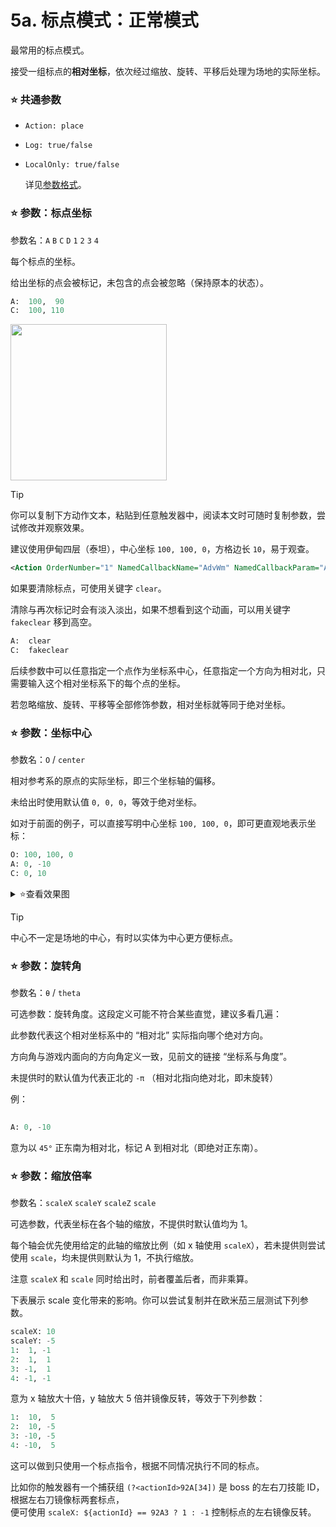 # 5a. 标点模式：正常模式

最常用的标点模式。

接受一组标点的**相对坐标**，依次经过缩放、旋转、平移后处理为场地的实际坐标。

### ⭐️ 共通参数

- `Action: place`

- `Log: true/false`
  
- `LocalOnly: true/false`

  详见[参数格式](./4.%20参数格式.md)。

### ⭐️ 参数：标点坐标

参数名：`A` `B` `C` `D` `1` `2` `3` `4`

每个标点的坐标。

给出坐标的点会被标记，未包含的点会被忽略（保持原本的状态）。

```python
A:  100,  90
C:  100, 110
```
<img src="https://github.com/user-attachments/assets/46cebf2f-5f35-4347-8fb7-f19d3fbe2f45" height="250">

> [!TIP]
> 你可以复制下方动作文本，粘贴到任意触发器中，阅读本文时可随时复制参数，尝试修改并观察效果。
> 
> 建议使用伊甸四层（泰坦），中心坐标 `100, 100, 0`，方格边长 `10`，易于观查。

```xml
<Action OrderNumber="1" NamedCallbackName="AdvWm" NamedCallbackParam="A:  0, -10&#xD;&#xA;C:  0,  10" ActionType="NamedCallback"/>
```

如果要清除标点，可使用关键字 `clear`。

清除与再次标记时会有淡入淡出，如果不想看到这个动画，可以用关键字 `fakeclear` 移到高空。 
  
```python
A:  clear
C:  fakeclear
```

后续参数中可以任意指定一个点作为坐标系中心，任意指定一个方向为相对北，只需要输入这个相对坐标系下的每个点的坐标。

若忽略缩放、旋转、平移等全部修饰参数，相对坐标就等同于绝对坐标。

### ⭐️ 参数：坐标中心

参数名：`O` / `center`

相对参考系的原点的实际坐标，即三个坐标轴的偏移。

未给出时使用默认值 `0, 0, 0`，等效于绝对坐标。

如对于前面的例子，可以直接写明中心坐标 `100, 100, 0`，即可更直观地表示坐标：

```python
O: 100, 100, 0
A: 0, -10
C: 0, 10
```

<details>
  <summary> ⭐️查看效果图</summary>
  （和前面完全一致）
  
  <img src="https://github.com/user-attachments/assets/46cebf2f-5f35-4347-8fb7-f19d3fbe2f45" height="250">
</details>

> [!TIP]
> 中心不一定是场地的中心，有时以实体为中心更方便标点。

### ⭐️ 参数：旋转角

参数名：`θ` / `theta`

可选参数：旋转角度。这段定义可能不符合某些直觉，建议多看几遍：

此参数代表这个相对坐标系中的 “相对北” 实际指向哪个绝对方向。

方向角与游戏内面向的方向角定义一致，见前文的链接 “坐标系与角度”。
  
未提供时的默认值为代表正北的 `-π` （相对北指向绝对北，即未旋转）

例：

```python
  
A: 0, -10
```

意为以 `45°` 正东南为相对北，标记 A 到相对北（即绝对正东南）。

### ⭐️ 参数：缩放倍率

参数名：`scaleX` `scaleY` `scaleZ` `scale`

可选参数，代表坐标在各个轴的缩放，不提供时默认值均为 1。

每个轴会优先使用给定的此轴的缩放比例（如 x 轴使用 `scaleX`），若未提供则尝试使用 `scale`，均未提供则默认为 1，不执行缩放。

注意 `scaleX` 和 `scale` 同时给出时，前者覆盖后者，而非乘算。

下表展示 scale 变化带来的影响。你可以尝试复制并在欧米茄三层测试下列参数。

```python
scaleX: 10
scaleY: -5
1:  1, -1
2:  1,  1
3: -1,  1
4: -1, -1
```

意为 x 轴放大十倍，y 轴放大 5 倍并镜像反转，等效于下列参数：

```python
1:  10,  5
2:  10, -5
3: -10, -5
4: -10,  5
```

这可以做到只使用一个标点指令，根据不同情况执行不同的标点。

比如你的触发器有一个捕获组 `(?<actionId>92A[34])` 是 boss 的左右刀技能 ID，根据左右刀镜像标两套标点，  
便可使用 `scaleX: ${actionId} == 92A3 ? 1 : -1` 控制标点的左右镜像反转。
  
